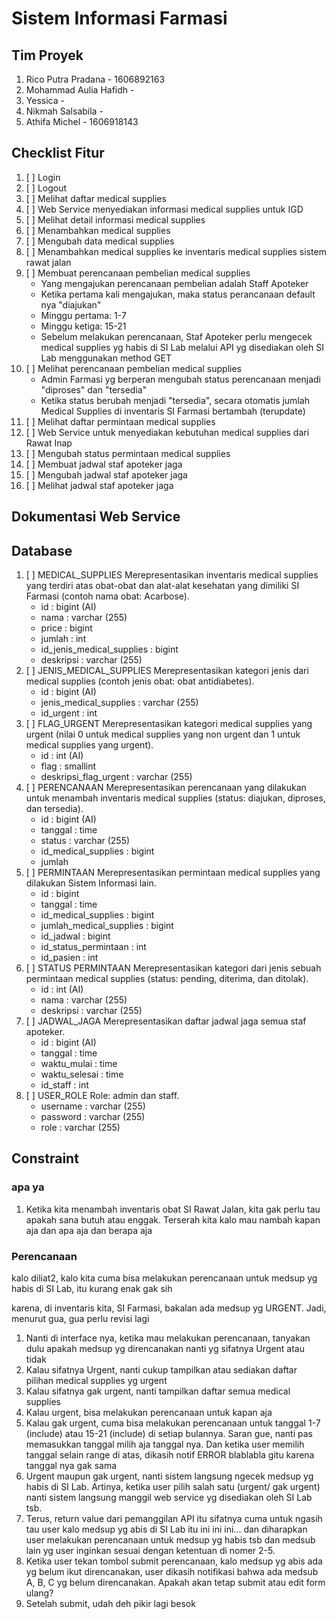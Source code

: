 # Sistem Informasi Farmasi

## Tim Proyek
1. Rico Putra Pradana - 1606892163
2. Mohammad Aulia Hafidh - 
3. Yessica - 
4. Nikmah Salsabila -
5. Athifa Michel - 1606918143

## Checklist Fitur
1. [ ] Login
2. [ ] Logout
3. [ ] Melihat daftar medical supplies
4. [ ] Web Service menyediakan informasi medical supplies untuk IGD
5. [ ] Melihat detail informasi medical supplies
6. [ ] Menambahkan medical supplies
7. [ ] Mengubah data medical supplies
8. [ ] Menambahkan medical supplies ke inventaris medical supplies sistem rawat jalan
9. [ ] Membuat perencanaan pembelian medical supplies
	- Yang mengajukan perencanaan pembelian adalah Staff Apoteker
	- Ketika pertama kali mengajukan, maka status perancanaan default nya "diajukan"
	- Minggu pertama: 1-7
	- Minggu ketiga: 15-21
	- Sebelum melakukan perencanaan, Staf Apoteker perlu mengecek medical supplies yg habis di SI Lab melalui API yg disediakan oleh SI Lab menggunakan method GET
10. [ ] Melihat perencanaan pembelian medical supplies
	- Admin Farmasi yg berperan mengubah status perencanaan menjadi "diproses" dan "tersedia"
	- Ketika status berubah menjadi "tersedia", secara otomatis jumlah Medical Supplies di inventaris SI Farmasi bertambah (terupdate)
11. [ ] Melihat daftar permintaan medical supplies
12. [ ] Web Service untuk menyediakan kebutuhan medical supplies dari Rawat Inap
13. [ ] Mengubah status permintaan medical supplies
14. [ ] Membuat jadwal staf apoteker jaga
15. [ ] Mengubah jadwal staf apoteker jaga
16. [ ] Melihat jadwal staf apoteker jaga

## Dokumentasi Web Service


## Database
1. [ ] MEDICAL_SUPPLIES
	Merepresentasikan inventaris medical supplies yang terdiri atas obat-obat dan alat-alat kesehatan yang dimiliki SI Farmasi (contoh nama obat: Acarbose).
	- id : bigint (AI)
	- nama : varchar (255)
	- price : bigint
	- jumlah : int
	- id_jenis_medical_supplies : bigint
	- deskripsi : varchar (255)
2. [ ] JENIS_MEDICAL_SUPPLIES
	Merepresentasikan kategori jenis dari medical supplies (contoh jenis obat: obat antidiabetes).
	- id : bigint (AI)
	- jenis_medical_supplies : varchar (255)
	- id_urgent : int
3. [ ] FLAG_URGENT
	Merepresentasikan kategori medical supplies yang urgent (nilai 0 untuk medical supplies yang non urgent dan 1 untuk medical supplies yang urgent). 
	- id : int (AI)
	- flag : smallint
	- deskripsi_flag_urgent : varchar (255)
4. [ ] PERENCANAAN
	Merepresentasikan perencanaan yang dilakukan untuk menambah inventaris medical supplies (status: diajukan, diproses, dan tersedia). 
	- id : bigint (AI)
	- tanggal : time
	- status : varchar (255)
	- id_medical_supplies : bigint
	- jumlah
5. [ ] PERMINTAAN
	Merepresentasikan permintaan medical supplies yang dilakukan Sistem Informasi lain.
	- id : bigint
	- tanggal : time
	- id_medical_supplies : bigint
	- jumlah_medical_supplies : bigint
	- id_jadwal : bigint
	- id_status_permintaan : int
	- id_pasien : int
6. [ ] STATUS PERMINTAAN
	Merepresentasikan kategori dari jenis sebuah permintaan medical supplies (status: pending, diterima, dan ditolak).
	- id : int (AI)
	- nama : varchar (255)
	- deskripsi : varchar (255)
7. [ ] JADWAL_JAGA
	Merepresentasikan daftar jadwal jaga semua staf apoteker.
	- id : bigint (AI)
	- tanggal : time
	- waktu_mulai : time
	- waktu_selesai : time
	- id_staff : int
8. [ ] USER_ROLE
	Role: admin dan staff.
	- username : varchar (255)
	- password : varchar (255)
	- role : varchar (255)


## Constraint
### apa ya
1. Ketika kita menambah inventaris obat SI Rawat Jalan, kita gak perlu tau apakah sana butuh atau enggak. Terserah kita kalo mau nambah kapan aja dan apa aja dan berapa aja

### Perencanaan
kalo diliat2, kalo kita cuma bisa melakukan perencanaan untuk medsup yg habis di SI Lab, itu kurang enak gak sih

karena, di inventaris kita, SI Farmasi, bakalan ada medsup yg URGENT. Jadi, menurut gua, gua perlu revisi lagi

1. Nanti di interface nya, ketika mau melakukan perencanaan, tanyakan dulu apakah medsup yg direncanakan nanti yg sifatnya Urgent atau tidak
2. Kalau sifatnya Urgent, nanti cukup tampilkan atau sediakan daftar pilihan medical supplies yg urgent
3. Kalau sifatnya gak urgent, nanti tampilkan daftar semua medical supplies
4. Kalau urgent, bisa melakukan perencanaan untuk kapan aja
5. Kalau gak urgent, cuma bisa melakukan perencanaan untuk tanggal 1-7 (include) atau 15-21 (include) di setiap bulannya. Saran gue, nanti pas memasukkan tanggal milih aja tanggal nya. Dan ketika user memilih tanggal selain range di atas, dikasih notif ERROR blablabla gitu karena tanggal nya gak sama
6. Urgent maupun gak urgent, nanti sistem langsung ngecek medsup yg habis di SI Lab. Artinya, ketika user pilih salah satu (urgent/ gak urgent) nanti sistem langsung manggil web service yg disediakan oleh SI Lab tsb.
7. Terus, return value dari pemanggilan API itu sifatnya cuma untuk ngasih tau user kalo medsup yg abis di SI Lab itu ini ini ini... dan diharapkan user melakukan perencanaan untuk medsup yg habis tsb dan medsub lain yg user inginkan sesuai  dengan ketentuan di nomer 2-5. 
8. Ketika user tekan tombol submit perencanaan, kalo medsup yg abis ada yg belum ikut direncanakan, user dikasih notifikasi bahwa ada medsub A, B, C yg belum direncanakan. Apakah akan tetap submit atau edit form ulang?
9. Setelah submit, udah deh pikir lagi besok